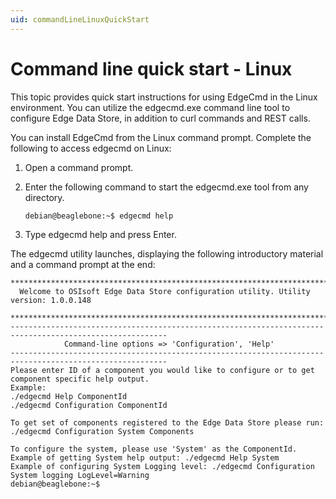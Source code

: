 ```yaml
---
uid: commandLineLinuxQuickStart
---
```


# Command line quick start - Linux

This topic provides quick start instructions for using EdgeCmd in the Linux environment. You can utilize the edgecmd.exe command line tool to configure Edge Data Store, in addition to curl commands and REST calls. 

You can install EdgeCmd from the Linux command prompt. Complete the following to access edgecmd on Linux:

1. Open a command prompt. 
2. Enter the following command to start the edgecmd.exe tool from any directory.

   ```bash
   debian@beaglebone:~$ edgecmd help
   ```
   
3. Type edgecmd help and press Enter.
 
 The edgecmd utility launches, displaying the following introductory material and a command prompt at the end:
   
   ```
   ************************************************************************************************************************
     Welcome to OSIsoft Edge Data Store configuration utility. Utility version: 1.0.0.148

   ************************************************************************************************************************
   ---------------------------------------------------------------------------------------------------------
               Command-line options => 'Configuration', 'Help'
   ---------------------------------------------------------------------------------------------------------
   Please enter ID of a component you would like to configure or to get component specific help output.
   Example:
   ./edgecmd Help ComponentId
   ./edgecmd Configuration ComponentId

   To get set of components registered to the Edge Data Store please run: ./edgecmd Configuration System Components

   To configure the system, please use 'System' as the ComponentId.
   Example of getting System help output: ./edgecmd Help System
   Example of configuring System Logging level: ./edgecmd Configuration System logging LogLevel=Warning
   debian@beaglebone:~$
   ```
